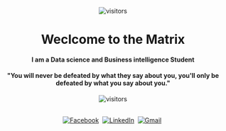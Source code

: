<p align="center">
    <img align="center" alt="visitors" src="https://image.myanimelist.net/ui/_3fYL8i6Q-n-155t3dn_4hksVs3MIJxHadG7A7FI_oTy9pL-UqrC-cycJtDkuZzC" />
</p>

<p>
  <h1 align="center"><b>Weclcome to the Matrix</b></h1>
</p>
<h4 align="center"><b>I am a Data science and Business intelligence Student </b></h4>
<p>
  <h4 align="center"><b>"You will never be defeated by what they say about you, you'll only be defeated by what you say about you." </b></h4>
</p>

<p align="center">
    <img align="center" alt="visitors" src="https://gpvc.arturio.dev/maminizer" />
</p>

<p align="center">
<br>
<a href="https://www.facebook.com/maminizer"><img src="https://img.shields.io/badge/facebook-%231877F2.svg?&style=for-the-badge&logo=facebook&logoColor=white" alt="Facebook" /></a>&nbsp;
<a href="https://tn.linkedin.com/in/maminizer"><img src="https://img.shields.io/badge/linkedin-%230077B5.svg?&style=for-the-badge&logo=linkedin&logoColor=white" alt="LinkedIn" /></a>&nbsp;
<a href="https://mail.google.com/mail/?view=cm&fs=1&to=amine.mami@esprit.tn"><img src="https://img.shields.io/badge/gmail-%23D14836.svg?&style=for-the-badge&logo=gmail&logoColor=white" alt="Gmail"/></a>&nbsp;
<!--<a href="https://kkvanonymous.github.io/"><img alt="Website" src="https://img.shields.io/website?style=for-the-badge&up_message=portfolio&url=https%3A%2F%2Fkkvanonymous.github.io%2F"></a>-->
